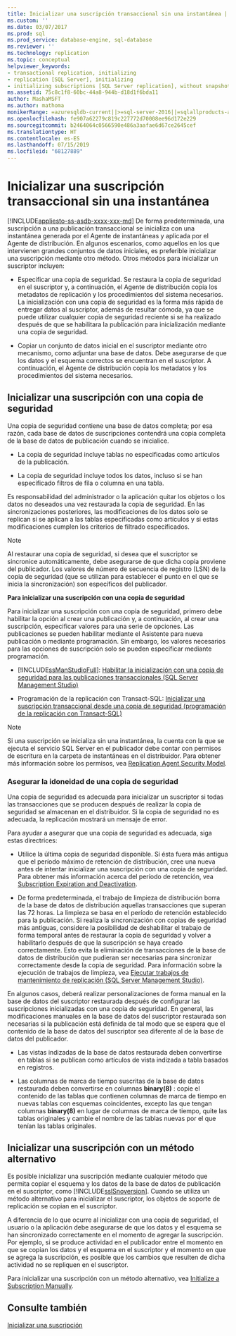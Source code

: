 ```yaml
---
title: Inicializar una suscripción transaccional sin una instantánea | Microsoft Docs
ms.custom: ''
ms.date: 03/07/2017
ms.prod: sql
ms.prod_service: database-engine, sql-database
ms.reviewer: ''
ms.technology: replication
ms.topic: conceptual
helpviewer_keywords:
- transactional replication, initializing
- replication [SQL Server], initializing
- initializing subscriptions [SQL Server replication], without snapshots
ms.assetid: 75c8c1f8-60bc-44a8-944b-d18d1f6bda11
author: MashaMSFT
ms.author: mathoma
monikerRange: =azuresqldb-current||>=sql-server-2016||=sqlallproducts-allversions||>=sql-server-linux-2017||=azuresqldb-mi-current
ms.openlocfilehash: fe907a62279c819c227772d70008ee96d172e229
ms.sourcegitcommit: b2464064c0566590e486a3aafae6d67ce2645cef
ms.translationtype: HT
ms.contentlocale: es-ES
ms.lasthandoff: 07/15/2019
ms.locfileid: "68127889"
---
```

# <a name="initialize-a-transactional-subscription-without-a-snapshot"></a>Inicializar una suscripción transaccional sin una instantánea
[!INCLUDE[appliesto-ss-asdb-xxxx-xxx-md](../../includes/appliesto-ss-asdb-xxxx-xxx-md.md)]
  De forma predeterminada, una suscripción a una publicación transaccional se inicializa con una instantánea generada por el Agente de instantáneas y aplicada por el Agente de distribución. En algunos escenarios, como aquellos en los que intervienen grandes conjuntos de datos iniciales, es preferible inicializar una suscripción mediante otro método. Otros métodos para inicializar un suscriptor incluyen:  
  
-   Especificar una copia de seguridad. Se restaura la copia de seguridad en el suscriptor y, a continuación, el Agente de distribución copia los metadatos de replicación y los procedimientos del sistema necesarios. La inicialización con una copia de seguridad es la forma más rápida de entregar datos al suscriptor, además de resultar cómoda, ya que se puede utilizar cualquier copia de seguridad reciente si se ha realizado después de que se habilitara la publicación para inicialización mediante una copia de seguridad.  
  
-   Copiar un conjunto de datos inicial en el suscriptor mediante otro mecanismo, como adjuntar una base de datos. Debe asegurarse de que los datos y el esquema correctos se encuentran en el suscriptor. A continuación, el Agente de distribución copia los metadatos y los procedimientos del sistema necesarios.  
  
## <a name="initializing-a-subscription-with-a-backup"></a>Inicializar una suscripción con una copia de seguridad  
 Una copia de seguridad contiene una base de datos completa; por esa razón, cada base de datos de suscripciones contendrá una copia completa de la base de datos de publicación cuando se inicialice.  
  
-   La copia de seguridad incluye tablas no especificadas como artículos de la publicación.  
  
-   La copia de seguridad incluye todos los datos, incluso si se han especificado filtros de fila o columna en una tabla.  
  
 Es responsabilidad del administrador o la aplicación quitar los objetos o los datos no deseados una vez restaurada la copia de seguridad. En las sincronizaciones posteriores, las modificaciones de los datos solo se replican si se aplican a las tablas especificadas como artículos y si estas modificaciones cumplen los criterios de filtrado especificados.  
  
> [!NOTE]  
>  Al restaurar una copia de seguridad, si desea que el suscriptor se sincronice automáticamente, debe asegurarse de que dicha copia proviene del publicador. Los valores de número de secuencia de registro (LSN) de la copia de seguridad (que se utilizan para establecer el punto en el que se inicia la sincronización) son específicos del publicador.  
  
 **Para inicializar una suscripción con una copia de seguridad**  
  
 Para inicializar una suscripción con una copia de seguridad, primero debe habilitar la opción al crear una publicación y, a continuación, al crear una suscripción, especificar valores para una serie de opciones. Las publicaciones se pueden habilitar mediante el Asistente para nueva publicación o mediante programación. Sin embargo, los valores necesarios para las opciones de suscripción solo se pueden especificar mediante programación.  
  
-   [!INCLUDE[ssManStudioFull](../../includes/ssmanstudiofull-md.md)]: [Habilitar la inicialización con una copia de seguridad para las publicaciones transaccionales &#40;SQL Server Management Studio&#41;](../../relational-databases/replication/enable-initialization-with-backup-for-transactional-publications.md)  
  
-   Programación de la replicación con Transact-SQL: [Inicializar una suscripción transaccional desde una copia de seguridad &#40;programación de la replicación con Transact-SQL&#41;](../../relational-databases/replication/initialize-a-transactional-subscription-from-a-backup.md)  
  
> [!NOTE]  
>  Si una suscripción se inicializa sin una instantánea, la cuenta con la que se ejecuta el servicio SQL Server en el publicador debe contar con permisos de escritura en la carpeta de instantáneas en el distribuidor. Para obtener más información sobre los permisos, vea [Replication Agent Security Model](../../relational-databases/replication/security/replication-agent-security-model.md).  
  
### <a name="ensuring-the-suitability-of-a-backup"></a>Asegurar la idoneidad de una copia de seguridad  
 Una copia de seguridad es adecuada para inicializar un suscriptor si todas las transacciones que se producen después de realizar la copia de seguridad se almacenan en el distribuidor. Si la copia de seguridad no es adecuada, la replicación mostrará un mensaje de error.  
  
 Para ayudar a asegurar que una copia de seguridad es adecuada, siga estas directrices:  
  
-   Utilice la última copia de seguridad disponible. Si ésta fuera más antigua que el período máximo de retención de distribución, cree una nueva antes de intentar inicializar una suscripción con una copia de seguridad. Para obtener más información acerca del período de retención, vea [Subscription Expiration and Deactivation](../../relational-databases/replication/subscription-expiration-and-deactivation.md).  
  
-   De forma predeterminada, el trabajo de limpieza de distribución borra de la base de datos de distribución aquellas transacciones que superan las 72 horas. La limpieza se basa en el período de retención establecido para la publicación. Si realiza la sincronización con copias de seguridad más antiguas, considere la posibilidad de deshabilitar el trabajo de forma temporal antes de restaurar la copia de seguridad y volver a habilitarlo después de que la suscripción se haya creado correctamente. Esto evita la eliminación de transacciones de la base de datos de distribución que pudieran ser necesarias para sincronizar correctamente desde la copia de seguridad. Para información sobre la ejecución de trabajos de limpieza, vea [Ejecutar trabajos de mantenimiento de replicación &#40;SQL Server Management Studio&#41;](../../relational-databases/replication/administration/run-replication-maintenance-jobs-sql-server-management-studio.md).  
  
 En algunos casos, deberá realizar personalizaciones de forma manual en la base de datos del suscriptor restaurada después de configurar las suscripciones inicializadas con una copia de seguridad. En general, las modificaciones manuales en la base de datos del suscriptor restaurada son necesarias si la publicación está definida de tal modo que se espera que el contenido de la base de datos del suscriptor sea diferente al de la base de datos del publicador.  
  
-   Las vistas indizadas de la base de datos restaurada deben convertirse en tablas si se publican como artículos de vista indizada a tabla basados en registros.  
  
-   Las columnas de marca de tiempo suscritas de la base de datos restaurada deben convertirse en columnas **binary(8)** : copie el contenido de las tablas que contienen columnas de marca de tiempo en nuevas tablas con esquemas coincidentes, excepto las que tengan columnas **binary(8)** en lugar de columnas de marca de tiempo, quite las tablas originales y cambie el nombre de las tablas nuevas por el que tenían las tablas originales.  
  
## <a name="initializing-a-subscription-with-an-alternative-method"></a>Inicializar una suscripción con un método alternativo  
 Es posible inicializar una suscripción mediante cualquier método que permita copiar el esquema y los datos de la base de datos de publicación en el suscriptor, como [!INCLUDE[ssISnoversion](../../includes/ssisnoversion-md.md)]. Cuando se utiliza un método alternativo para inicializar el suscriptor, los objetos de soporte de replicación se copian en el suscriptor.  
  
 A diferencia de lo que ocurre al inicializar con una copia de seguridad, el usuario o la aplicación debe asegurarse de que los datos y el esquema se han sincronizado correctamente en el momento de agregar la suscripción. Por ejemplo, si se produce actividad en el publicador entre el momento en que se copian los datos y el esquema en el suscriptor y el momento en que se agrega la suscripción, es posible que los cambios que resulten de dicha actividad no se repliquen en el suscriptor.  
  
 Para inicializar una suscripción con un método alternativo, vea [Initialize a Subscription Manually](../../relational-databases/replication/initialize-a-subscription-manually.md).  
  
## <a name="see-also"></a>Consulte también  
 [Inicializar una suscripción](../../relational-databases/replication/initialize-a-subscription.md)  
  
  
